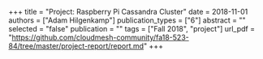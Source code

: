+++
title = "Project: Raspberry Pi Cassandra Cluster"
date = 2018-11-01
authors = ["Adam Hilgenkamp"]
publication_types = ["6"]
abstract = ""
selected = "false"
publication = ""
tags = ["Fall 2018", "project"]
url_pdf = "https://github.com/cloudmesh-community/fa18-523-84/tree/master/project-report/report.md"
+++

